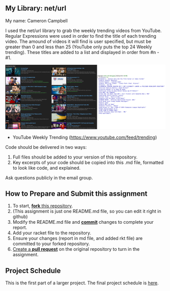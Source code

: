 ## My Library: net/url
My name: Cameron Campbell

I used the net/url library to grab the weekly trending videos from YouTube. Regular Expressions were used in order to find the title of each trending video. The amound of videos it will find is user specified, but must be greater than 0 and less than 25 (YouTube only puts the top 24 Weekly trending). These titles are added to a list and displayed in order from #n - #1.

![screen_shot](/screenshot.png?raw=true "screen shot")
- YouTube Weekly Trending (https://www.youtube.com/feed/trending)

Code should be delivered in two ways:

1. Full files should be added to your version of this repository.
1. Key excerpts of your code should be copied into this .md file, formatted to look like code, and explained.

Ask questions publicly in the email group.

## How to Prepare and Submit this assignment

1. To start, [**fork** this repository][forking]. 
  2. (This assignment is just one README.md file, so you can edit it right in github)
1. Modify the README.md file and [**commit**][ref-commit] changes to complete your report.
1. Add your racket file to the repository. 
1. Ensure your changes (report in md file, and added rkt file) are committed to your forked repository.
1. [Create a **pull request**][pull-request] on the original repository to turn in the assignment.

## Project Schedule
This is the first part of a larger project. The final project schedule is [here][schedule].

<!-- Links -->
[schedule]: https://github.com/oplS17projects/FP-Schedule
[markdown]: https://help.github.com/articles/markdown-basics/
[forking]: https://guides.github.com/activities/forking/
[ref-clone]: http://gitref.org/creating/#clone
[ref-commit]: http://gitref.org/basic/#commit
[ref-push]: http://gitref.org/remotes/#push
[pull-request]: https://help.github.com/articles/creating-a-pull-request

